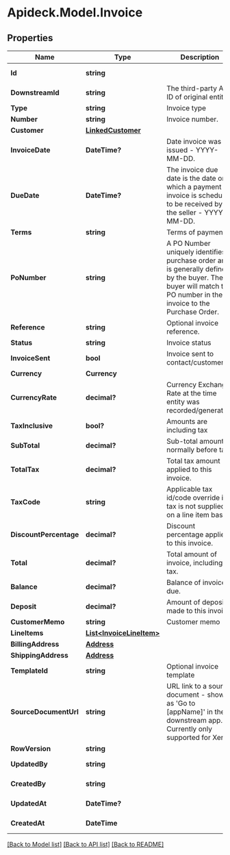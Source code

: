 # Apideck.Model.Invoice

## Properties

Name | Type | Description | Notes
------------ | ------------- | ------------- | -------------
**Id** | **string** |  | [optional] [readonly] 
**DownstreamId** | **string** | The third-party API ID of original entity | [optional] [readonly] 
**Type** | **string** | Invoice type | [optional] 
**Number** | **string** | Invoice number. | [optional] 
**Customer** | [**LinkedCustomer**](LinkedCustomer.md) |  | [optional] 
**InvoiceDate** | **DateTime?** | Date invoice was issued - YYYY-MM-DD. | [optional] 
**DueDate** | **DateTime?** | The invoice due date is the date on which a payment or invoice is scheduled to be received by the seller - YYYY-MM-DD. | [optional] 
**Terms** | **string** | Terms of payment. | [optional] 
**PoNumber** | **string** | A PO Number uniquely identifies a purchase order and is generally defined by the buyer. The buyer will match the PO number in the invoice to the Purchase Order. | [optional] 
**Reference** | **string** | Optional invoice reference. | [optional] 
**Status** | **string** | Invoice status | [optional] 
**InvoiceSent** | **bool** | Invoice sent to contact/customer. | [optional] 
**Currency** | **Currency** |  | [optional] 
**CurrencyRate** | **decimal?** | Currency Exchange Rate at the time entity was recorded/generated. | [optional] 
**TaxInclusive** | **bool?** | Amounts are including tax | [optional] 
**SubTotal** | **decimal?** | Sub-total amount, normally before tax. | [optional] 
**TotalTax** | **decimal?** | Total tax amount applied to this invoice. | [optional] 
**TaxCode** | **string** | Applicable tax id/code override if tax is not supplied on a line item basis. | [optional] 
**DiscountPercentage** | **decimal?** | Discount percentage applied to this invoice. | [optional] 
**Total** | **decimal?** | Total amount of invoice, including tax. | [optional] 
**Balance** | **decimal?** | Balance of invoice due. | [optional] 
**Deposit** | **decimal?** | Amount of deposit made to this invoice. | [optional] 
**CustomerMemo** | **string** | Customer memo | [optional] 
**LineItems** | [**List&lt;InvoiceLineItem&gt;**](InvoiceLineItem.md) |  | [optional] 
**BillingAddress** | [**Address**](Address.md) |  | [optional] 
**ShippingAddress** | [**Address**](Address.md) |  | [optional] 
**TemplateId** | **string** | Optional invoice template | [optional] 
**SourceDocumentUrl** | **string** | URL link to a source document - shown as &#39;Go to [appName]&#39; in the downstream app. Currently only supported for Xero. | [optional] 
**RowVersion** | **string** |  | [optional] 
**UpdatedBy** | **string** |  | [optional] [readonly] 
**CreatedBy** | **string** |  | [optional] [readonly] 
**UpdatedAt** | **DateTime?** |  | [optional] [readonly] 
**CreatedAt** | **DateTime** |  | [optional] [readonly] 

[[Back to Model list]](../README.md#documentation-for-models) [[Back to API list]](../README.md#documentation-for-api-endpoints) [[Back to README]](../README.md)

